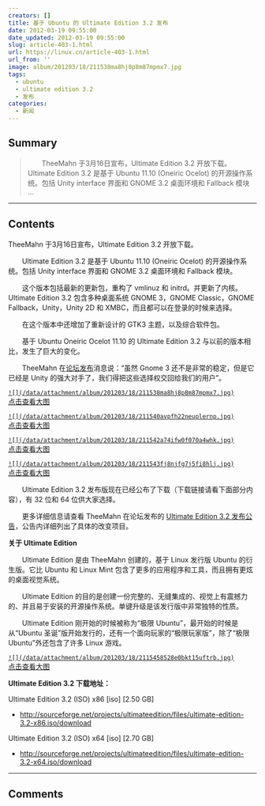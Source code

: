 ```yaml
---
creators: []
title: 基于 Ubuntu 的 Ultimate Edition 3.2 发布
date: 2012-03-19 09:55:00
date_updated: 2012-03-19 09:55:00
slug: article-403-1.html
url: https://linux.cn/article-403-1.html
url_from: ''
image: album/201203/18/211538ma8hj8p8m87mpmx7.jpg
tags:
  - ubuntu
  - ultimate edition 3.2
  - 发布
categories:
  - 新闻
---
```


## Summary

> 　　TheeMahn 于3月16日宣布，Ultimate Edition 3.2 开放下载。　　Ultimate Edition 3.2 是基于 Ubuntu 11.10 (Oneiric Ocelot) 的开源操作系统。包括 Unity interface 界面和 GNOME 3.2 桌面环境和 Fallback 模块  ...

***

<!-- more -->

## Contents

TheeMahn 于3月16日宣布，Ultimate Edition 3.2 开放下载。  
  
　　Ultimate Edition 3.2 是基于 Ubuntu 11.10 (Oneiric Ocelot) 的开源操作系统。包括 Unity interface 界面和 GNOME 3.2 桌面环境和 Fallback 模块。  
  
　　这个版本包括最新的更新包，重构了 vmlinuz 和 initrd。并更新了内核。Ultimate Edition 3.2 包含多种桌面系统 GNOME 3，GNOME Classic，GNOME Fallback，Unity，Unity 2D 和 XMBC，而且都可以在登录的时候来选择。

　　在这个版本中还增加了重新设计的 GTK3 主题，以及综合软件包。

　　基于 Ubuntu Oneiric Ocelot 11.10 的 Ultimate Edition 3.2 与以前的版本相比，发生了巨大的变化。

　　TheeMahn 在[论坛发布](http://forumubuntusoftware.info/viewtopic.php?f=99&t=7542)消息说：“虽然 Gnome 3 还不是非常的稳定，但是它已经是 Unity 的强大对手了，我们得把这些选择权交回给我们的用户”。

[`![](/data/attachment/album/201203/18/211538ma8hj8p8m87mpmx7.jpg)`  
点击查看大图](https://img.linux.net.cn/data/attachment/album/201203/18/211538ma8hj8p8m87mpmx7.jpg)

[`![](/data/attachment/album/201203/18/211540avpfh22neuplernp.jpg)`  
点击查看大图](https://img.linux.net.cn/data/attachment/album/201203/18/211540avpfh22neuplernp.jpg)

[`![](/data/attachment/album/201203/18/211542a74ifw0f070a4whk.jpg)`  
点击查看大图](https://img.linux.net.cn/data/attachment/album/201203/18/211542a74ifw0f070a4whk.jpg)

[`![](/data/attachment/album/201203/18/211543fj8njfg7j5fi8hlj.jpg)`  
点击查看大图](https://img.linux.net.cn/data/attachment/album/201203/18/211543fj8njfg7j5fi8hlj.jpg)

　　Ultimate Edition 3.2 发布版现在已经公布了下载（下载链接请看下面部分内容），有 32 位和 64 位供大家选择。

　　更多详细信息请查看 TheeMahn 在论坛发布的 [Ultimate Edition 3.2 发布公告](http://forumubuntusoftware.info/viewtopic.php?f=99&t=7542)，公告内详细列出了具体的改变项目。

**关于 Ultimate Edition**

　　Ultimate Edition 是由 TheeMahn 创建的，基于 Linux 发行版 Ubuntu 的衍生版。它比 Ubuntu 和 Linux Mint 包含了更多的应用程序和工具，而且拥有更炫的桌面视觉系统。  
  
　　Ultimate Edition 的目的是创建一份完整的、无缝集成的、视觉上有震撼力的、并且易于安装的开源操作系统。单键升级是该发行版中非常独特的性质。

　　Ultimate Edition 刚开始的时候被称为“极限 Ubuntu”，最开始的时候是从“Ubuntu 圣诞”版开始发行的，还有一个面向玩家的“极限玩家版”，除了“极限 Ubuntu”外还包含了许多 Linux 游戏。

[`![](/data/attachment/album/201203/18/2115458528e0bkt15uftrb.jpg)`  
点击查看大图](https://img.linux.net.cn/data/attachment/album/201203/18/2115458528e0bkt15uftrb.jpg)

**Ultimate Edition 3.2 下载地址：**

Ultimate Edition 3.2 (ISO) x86 [iso] [2.50 GB]

* <http://sourceforge.net/projects/ultimateedition/files/ultimate-edition-3.2-x86.iso/download>

Ultimate Edition 3.2 (ISO) x64 [iso] [2.70 GB]

* <http://sourceforge.net/projects/ultimateedition/files/ultimate-edition-3.2-x64.iso/download>

***

## Comments
